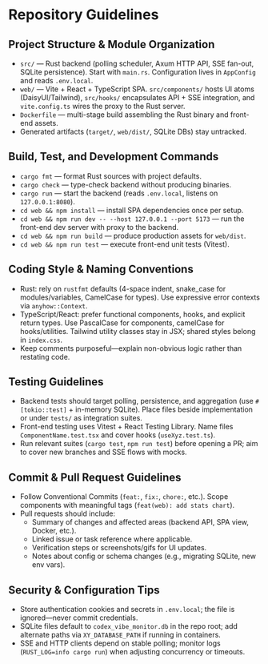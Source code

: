 # Repository Guidelines

## Project Structure & Module Organization

- `src/` — Rust backend (polling scheduler, Axum HTTP API, SSE fan-out, SQLite persistence). Start with `main.rs`. Configuration lives in `AppConfig` and reads `.env.local`.
- `web/` — Vite + React + TypeScript SPA. `src/components/` hosts UI atoms (DaisyUI/Tailwind), `src/hooks/` encapsulates API + SSE integration, and `vite.config.ts` wires the proxy to the Rust server.
- `Dockerfile` — multi-stage build assembling the Rust binary and front-end assets.
- Generated artifacts (`target/`, `web/dist/`, SQLite DBs) stay untracked.

## Build, Test, and Development Commands

- `cargo fmt` — format Rust sources with project defaults.
- `cargo check` — type-check backend without producing binaries.
- `cargo run` — start the backend (reads `.env.local`, listens on `127.0.0.1:8080`).
- `cd web && npm install` — install SPA dependencies once per setup.
- `cd web && npm run dev -- --host 127.0.0.1 --port 5173` — run the front-end dev server with proxy to the backend.
- `cd web && npm run build` — produce production assets for `web/dist`.
- `cd web && npm run test` — execute front-end unit tests (Vitest).

## Coding Style & Naming Conventions

- Rust: rely on `rustfmt` defaults (4-space indent, snake_case for modules/variables, CamelCase for types). Use expressive error contexts via `anyhow::Context`.
- TypeScript/React: prefer functional components, hooks, and explicit return types. Use PascalCase for components, camelCase for hooks/utilities. Tailwind utility classes stay in JSX; shared styles belong in `index.css`.
- Keep comments purposeful—explain non-obvious logic rather than restating code.

## Testing Guidelines

- Backend tests should target polling, persistence, and aggregation (use `#[tokio::test]` + in-memory SQLite). Place files beside implementation or under `tests/` as integration suites.
- Front-end testing uses Vitest + React Testing Library. Name files `ComponentName.test.tsx` and cover hooks (`useXyz.test.ts`).
- Run relevant suites (`cargo test`, `npm run test`) before opening a PR; aim to cover new branches and SSE flows with mocks.

## Commit & Pull Request Guidelines

- Follow Conventional Commits (`feat:`, `fix:`, `chore:`, etc.). Scope components with meaningful tags (`feat(web): add stats chart`).
- Pull requests should include:
  - Summary of changes and affected areas (backend API, SPA view, Docker, etc.).
  - Linked issue or task reference where applicable.
  - Verification steps or screenshots/gifs for UI updates.
  - Notes about config or schema changes (e.g., migrating SQLite, new env vars).

## Security & Configuration Tips

- Store authentication cookies and secrets in `.env.local`; the file is ignored—never commit credentials.
- SQLite files default to `codex_vibe_monitor.db` in the repo root; add alternate paths via `XY_DATABASE_PATH` if running in containers.
- SSE and HTTP clients depend on stable polling; monitor logs (`RUST_LOG=info cargo run`) when adjusting concurrency or timeouts.
